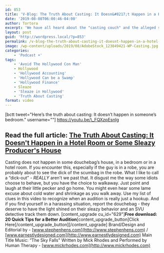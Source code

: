 ```yaml
---
id: 853
title: 'V-Blog: The Truth About Casting: It Doesn&#8217;t Happen in a Hotel Room or Some Sleazy Producer&#8217;s House'
date: '2019-08-08T06:00:46-04:00'
author: Tortora
excerpt: 'We have all heard about the "casting couch" and the alleged sleazy behavior of Harvey Weinstein. For years, it is alleged that he pressured women into sex in exchange for roles and jobs in film. He supposedly boosted the careers of women...'
layout: post
guid: 'http://wordpress.local/?p=853'
permalink: /v-blog-the-truth-about-casting-it-doesnt-happen-in-a-hotel-room-or-some-sleazy-producers-house/
image: /wp-content/uploads/2019/08/AdobeStock_123849421-WP-Casting.jpg
categories:
    - 'Podcast +'
tags:
    - 'Avoid The Hollywood Con Man'
    - Hollywood
    - 'Hollywood Accounting'
    - 'Hollywood Can be a Swamp'
    - 'Hollywood Finance'
    - Sleaze
    - 'Sleaze in Hollywood'
    - 'Truth About Casting'
format: video
---
```


\[bctt tweet="Here’s the truth about casting: It doesn’t happen in someone’s bedroom." username=""\] https://youtu.be/\_FQXzpEsnIg

## Read the full article: [The Truth About Casting: It Doesn't Happen in a Hotel Room or Some Sleazy Producer's House](http://wordpress.local/the-truth-about-casting-it-doesnt-happen-in-a-hotel-room-or-some-sleazy-producers-house/)

 Casting does not happen in some douchebag’s house, in a bedroom or in a hotel room. If you encounter this, especially if the guy is in a robe, you are probably about to see the dick of the scumbag in the robe. What I like to call a “dick-out” - *REALLY* aren't we past that. It disgust me the way some idiots choose to behave, but you have the choice to walkaway. Just point and laugh at their little pecker and go home. You might even hear some lame excuse about cold water and shrinkage as you walk away. Use my list of clues in this video to recognize when an audition is really just a hookup. And if you find yourself in a harassing situation, report the douchebag - they deserve to have the light shined on their sleazy behavior and an SVU detective track them down. \[content\_upgrade cu\_id="629"\]**Free download: 20 Quick Tips for a Better Audition**\[content\_upgrade\_button\]Click Here\[/content\_upgrade\_button\]\[/content\_upgrade\] Brand/Design and Editorial by - [www.stephenhens.com](http://www.stephenhens.com) / [www.earnestlydesigned.com](http://www.earnestlydesigned.com) Main Title Music: “The Sky Falls" Written by Mick Rhodes and Performed by Human Therapy - [www.mickrhodes.com](http://www.mickrhodes.com)